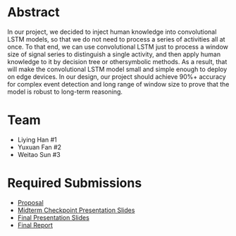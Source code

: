 # Abstract

In our project, we decided to inject human knowledge into convolutional LSTM models, so that we do not need to process a series of activities all at once. To that end, we can use convolutional LSTM just to process a window size of signal series to distinguish a single activity, and then apply human knowledge to it by decision tree or othersymbolic methods. As a result, that will make the convolutional LSTM model small and simple enough to deploy on edge devices. In our design, our project should achieve 90%+ accuracy for complex event detection and long range of window size to prove that the model is robust to long-term reasoning.

# Team

* Liying Han \#1 
* Yuxuan Fan \#2
* Weitao Sun \#3

# Required Submissions

* [Proposal](https://github.com/7hgTnec/ece209as_project/blob/main/docs/proposal.md)
* [Midterm Checkpoint Presentation Slides](https://docs.google.com/presentation/d/18IcK4QDl5yYhPo6qwylZUW1ROw1Au8vDhAAk5Ylnbbk/edit?pli=1#slide=id.g132d07ad5bb_0_0)
* [Final Presentation Slides](https://docs.google.com/presentation/d/18IcK4QDl5yYhPo6qwylZUW1ROw1Au8vDhAAk5Ylnbbk/edit?pli=1#slide=id.g132d07ad5bb_0_0)
* [Final Report](https://github.com/7hgTnec/ece209as_project/blob/main/docs/report.md)
